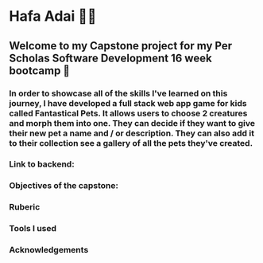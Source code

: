 # Hafa Adai 🌻🐡

## Welcome to my Capstone project for my Per Scholas Software Development 16 week bootcamp 🎊

### In order to showcase all of the skills I've learned on this journey, I have developed a full stack web app game for kids called Fantastical Pets. It allows users to choose 2 creatures and morph them into one. They can decide if they want to give their new pet a name and / or description. They can also add it to their collection see a gallery of all the pets they've created.

### Link to backend: 

### Objectives of the capstone:

### Ruberic

### Tools I used

### Acknowledgements